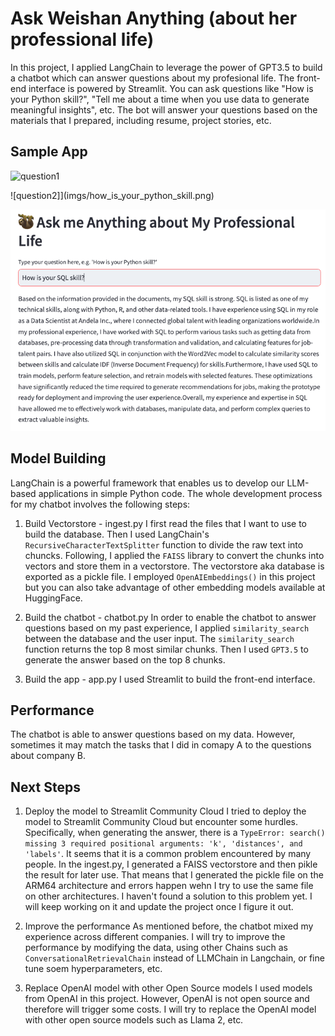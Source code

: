 # Ask Weishan Anything (about her professional life)

In this project, I applied LangChain to leverage the power of GPT3.5 to build a chatbot which can answer questions about my profesional life. The front-end interface is powered by Streamlit. You can ask questions like "How is your Python skill?", "Tell me about a time when you use data to generate meaningful insights", etc. The bot will answer your questions based on the materials that I prepared, including resume, project stories, etc.

## Sample App
![question1](imgs/do_you_have_experience_in_building_dashboards?.png)

![question2]](imgs/how_is_your_python_skill.png)

![question3](imgs/how_is_your_sql_skll.png)

## Model Building
LangChain is a powerful framework that enables us to develop our LLM-based applications in simple Python code. The whole development process for my chatbot involves the following steps:
1. Build Vectorstore - ingest.py
I first read the files that I want to use to build the database. Then I used LangChain's `RecursiveCharacterTextSplitter`
function to divide the raw text into chuncks. Following, I applied the `FAISS` library to convert the chunks into vectors and store them in a vectorstore. The vectorstore aka database is exported as a pickle file. I employed `OpenAIEmbeddings()` in this project but you can also take advantage of other embedding models available at HuggingFace. 

2. Build the chatbot - chatbot.py
In order to enable the chatbot to answer questions based on my past experience, I applied `similarity_search` between the database and the user input. The `similarity_search` function returns the top 8 most similar chunks. Then I used `GPT3.5` to generate the answer based on the top 8 chunks.

3. Build the app - app.py
I used Streamlit to build the front-end interface.

## Performance
The chatbot is able to answer questions based on my data. However, sometimes it may match the tasks that I did in comapy A to the questions about company B. 

## Next Steps
1. Deploy the model to Streamlit Community Cloud
I tried to deploy the model to Streamlit Community Cloud but encounter some hurdles. Specifically, when generating the answer, there is a `TypeError: search() missing 3 required positional arguments: 'k', 'distances', and 'labels'`. It seems that it is a common problem encountered by many people. In the ingest.py, I generated a FAISS vectorstore and then pikle the result for later use. That means that I generated the pickle file on the ARM64 architecture and errors happen wehn I try to use the same file on other architectures. I haven't found a solution to this problem yet. I will keep working on it and update the project once I figure it out.

2. Improve the performance
As mentioned before, the chatbot mixed my experience across different companies. I will try to improve the performance by modifying the data, using other Chains such as `ConversationalRetrievalChain` instead of LLMChain in Langchain, or fine tune soem hyperparameters, etc.

3. Replace OpenAI model with other Open Source models
I used models from OpenAI in this project. However, OpenAI is not open source and therefore will trigger some costs. I will try to replace the OpenAI model with other open source models such as Llama 2, etc.


